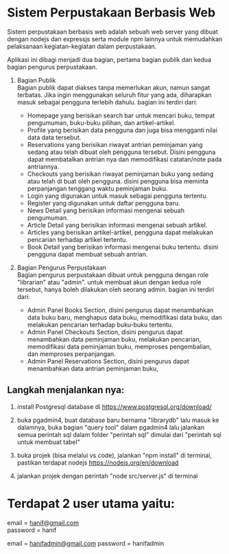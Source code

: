 # Sistem Perpustakaan Berbasis Web

Sistem perpustakaan berbasis web adalah sebuah web server yang dibuat dengan nodejs dan expressjs serta module npm lainnya untuk memudahkan pelaksanaan kegiatan-kegiatan dalam perpustakaan.

Aplikasi ini dibagi menjadi dua bagian, pertama bagian publik dan kedua bagian pengurus perpustakaan. 

1. Bagian Publik  
Bagian publik dapat diakses tanpa memerlukan akun, namun sangat terbatas. Jika ingin menggunakan seluruh fitur yang ada, diharapkan masuk sebagai pengguna terlebih dahulu. bagian ini terdiri dari:
   - Homepage yang berisikan search bar untuk mencari buku, tempat pengumuman, buku-buku pilihan, dan artikel-artikel.
   - Profile yang berisikan data pengguna dan juga bisa mengganti nilai data data tersebut.
   - Reservations yang berisikan riwayat antrian peminjaman yang sedang atau telah dibuat oleh pengguna tersebut. Disini pengguna dapat membatalkan antrian nya dan memodifikasi catatan/note pada antriannya.
   - Checkouts yang berisikan riwayat peminjaman buku yang sedang atau telah di buat oleh pengguna. disini pengguna bisa meminta perpanjangan tenggang waktu peminjaman buku.
   - Login yang digunakan untuk masuk sebagai pengguna tertentu.
   - Register yang digunakan untuk daftar pengguna baru.
   - News Detail yang berisikan informasi mengenai sebuah pengumuman.
   - Article Detail yang berisikan informasi mengenai sebuah artikel.
   - Articles yang berisikan artikel-artikel, pengguna dapat melakukan pencarian terhadap artikel tertentu.
   - Book Detail yang berisikan informasi mengenai buku tertentu. disini pengguna dapat membuat sebuah antrian.

2. Bagian Pengurus Perpustakaan  
Bagian pengurus perpustakaan dibuat untuk pengguna dengan role "librarian" atau "admin". untuk membuat akun dengan kedua role tersebut, hanya boleh dilakukan oleh seorang admin. bagian ini terdiri dari:
   - Admin Panel Books Section, disini pengurus dapat menambahkan data buku baru, menghapus data buku, memodifikasi data buku, dan melakukan pencarian terhadap buku-buku tertentu.
   -  Admin Panel Checkouts Section, disini pengurus dapat menambahkan data peminjaman buku, melakukan pencarian, memodifikasi data peminjaman buku, memproses pengembalian, dan memproses perpanjangan.
   - Admin Panel Reservations Section, disini pengurus dapat menambahkan data antrian peminjaman buku, 




## Langkah menjalankan nya:
1. install Postgresql database di https://www.postgresql.org/download/

2. buka pgadmin4, buat database baru bernama "librarydb" lalu masuk ke dalamnya, buka bagian "query tool" dalam pgadmin4 lalu jalankan semua perintah sql dalam folder "perintah sql" dimulai dari "perintah sql untuk membuat tabel"
 
3. buka projek (bisa melalui vs code), jalankan "npm install" di terminal, pastikan terdapat nodejs 
https://nodejs.org/en/download

4. jalankan projek dengan perintah "node src/server.js" di terminal


# Terdapat 2 user utama yaitu:
email = hanif@gmail.com  
password = hanif

email = hanifadmin@gmail.com
password = hanifadmin
